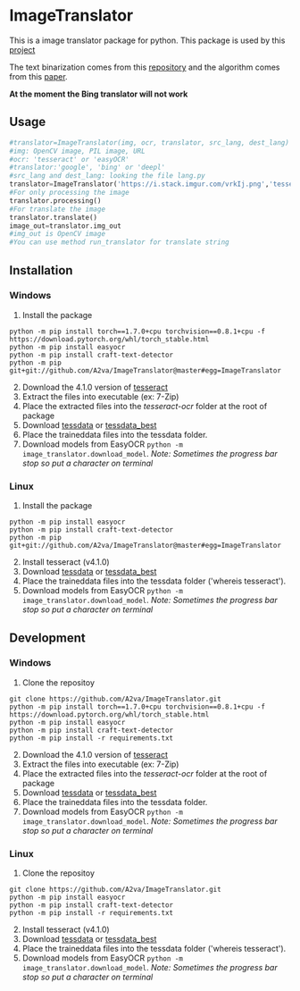 # ImageTranslator
 
This is a image translator package for python. This package is used by this [project](https://github.com/a2va/transimage)

The text binarization comes from this [repository](https://github.com/jasonlfunk/ocr-text-extraction) and the algorithm comes from this [paper](http://www.m.cs.osakafu-u.ac.jp/cbdar2007/proceedings/papers/O1-1.pdf).

**At the moment the Bing translator will not work**

## Usage

```python
#translator=ImageTranslator(img, ocr, translator, src_lang, dest_lang)
#img: OpenCV image, PIL image, URL
#ocr: 'tesseract' or 'easyOCR'
#translator:'google', 'bing' or 'deepl'
#src_lang and dest_lang: looking the file lang.py
translator=ImageTranslator('https://i.stack.imgur.com/vrkIj.png','tesseract','google','eng','fra')
#For only processing the image
translator.processing()
#For translate the image
translator.translate()
image_out=translator.img_out
#img_out is OpenCV image
#You can use method run_translator for translate string
```
## Installation

### Windows
1. Install the package
```
python -m pip install torch==1.7.0+cpu torchvision==0.8.1+cpu -f https://download.pytorch.org/whl/torch_stable.html
python -m pip install easyocr
python -m pip install craft-text-detector
python -m pip git+git://github.com/A2va/ImageTranslator@master#egg=ImageTranslator
```
2. Download the 4.1.0 version of [tesseract](https://digi.bib.uni-mannheim.de/tesseract/)
3. Extract the files into executable (ex: 7-Zip)
4. Place the extracted files into the *tesseract-ocr* folder at the root of package
5. Download [tessdata](https://github.com/tesseract-ocr/tessdata) or [tessdata_best](https://github.com/tesseract-ocr/tessdata_best)
6. Place the traineddata files into the tessdata folder.
7. Download models from EasyOCR `python -m image_translator.download_model`.
*Note: Sometimes the progress bar stop so put a character on terminal*

### Linux
1. Install the package
```
python -m pip install easyocr
python -m pip install craft-text-detector
python -m pip git+git://github.com/A2va/ImageTranslator@master#egg=ImageTranslator
```
2. Install tesseract (v4.1.0)
3. Download [tessdata](https://github.com/tesseract-ocr/tessdata) or [tessdata_best](https://github.com/tesseract-ocr/tessdata_best)
4. Place the traineddata files into the tessdata folder ('whereis tesseract').
5. Download models from EasyOCR `python -m image_translator.download_model`.
*Note: Sometimes the progress bar stop so put a character on terminal*

## Development

### Windows
1. Clone the repositoy
```
git clone https://github.com/A2va/ImageTranslator.git
python -m pip install torch==1.7.0+cpu torchvision==0.8.1+cpu -f https://download.pytorch.org/whl/torch_stable.html
python -m pip install easyocr
python -m pip install craft-text-detector
python -m pip install -r requirements.txt
```
2. Download the 4.1.0 version of [tesseract](https://digi.bib.uni-mannheim.de/tesseract/)
3. Extract the files into executable (ex: 7-Zip)
4. Place the extracted files into the *tesseract-ocr* folder at the root of package
5. Download [tessdata](https://github.com/tesseract-ocr/tessdata) or [tessdata_best](https://github.com/tesseract-ocr/tessdata_best)
6. Place the traineddata files into the tessdata folder.
7. Download models from EasyOCR `python -m image_translator.download_model`.
*Note: Sometimes the progress bar stop so put a character on terminal*

### Linux
1. Clone the repositoy
```
git clone https://github.com/A2va/ImageTranslator.git
python -m pip install easyocr
python -m pip install craft-text-detector
python -m pip install -r requirements.txt
```
2. Install tesseract (v4.1.0)
3. Download [tessdata](https://github.com/tesseract-ocr/tessdata) or [tessdata_best](https://github.com/tesseract-ocr/tessdata_best)
4. Place the traineddata files into the tessdata folder ('whereis tesseract').
5. Download models from EasyOCR `python -m image_translator.download_model`.
*Note: Sometimes the progress bar stop so put a character on terminal*